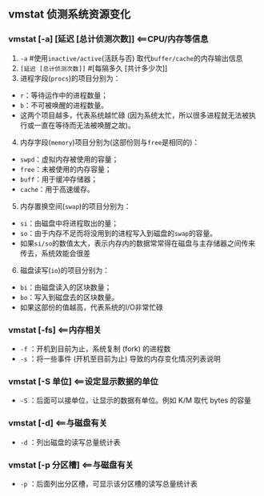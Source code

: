 ## vmstat 侦测系统资源变化
### vmstat [-a] [延迟 [总计侦测次数]] <==CPU/内存等信息
1. `-a`  #使用`inactive/active`(活跃与否) 取代`buffer/cache`的内存输出信息
2. `[延迟 [总计侦测次数]]` #[每隔多久 [共计多少次]]
3. 进程字段(`procs`)的项目分别为：
- `r`：等待运作中的进程数量；
- `b`：不可被唤醒的进程数量。
- 这两个项目越多，代表系统越忙碌 (因为系统太忙，所以很多进程就无法被执行或一直在等待而无法被唤醒之故)。
4. 内存字段(`memory`)项目分别为(这部份则与`free`是相同的)：
- `swpd`：虚拟内存被使用的容量；
- `free`：未被使用的内存容量；
- `buff`：用于缓冲存储器；
- `cache`：用于高速缓存。
5. 内存置换空间(`swap`)的项目分别为：
- `si`：由磁盘中将进程取出的量；
- `so`：由于内存不足而将没用到的进程写入到磁盘的`swap`的容量。
- 如果`si/so`的数值太大，表示内存内的数据常常得在磁盘与主存储器之间传来传去，系统效能会很差
6. 磁盘读写(`io`)的项目分别为：
- `bi`：由磁盘读入的区块数量； 
- `bo`：写入到磁盘去的区块数量。
- 如果这部份的值越高，代表系统的I/O非常忙碌
### vmstat [-fs] <==内存相关
- `-f` ：开机到目前为止，系统复制 (fork) 的进程数
- `-s` ：将一些事件 (开机至目前为止) 导致的内存变化情况列表说明
### vmstat [-S 单位] <==设定显示数据的单位
- `-S` ：后面可以接单位，让显示的数据有单位。例如 K/M 取代 bytes 的容量
### vmstat [-d] <==与磁盘有关
- `-d` ：列出磁盘的读写总量统计表
### vmstat [-p 分区槽] <==与磁盘有关
- `-p` ：后面列出分区槽，可显示该分区槽的读写总量统计表
